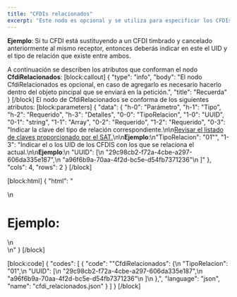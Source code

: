 ```yaml
---
title: "CFDIs relacionados"
excerpt: "Este nodo es opcional y se utiliza para especificar los CFDIs con los que se encuentra relacionado el CFDI que se está timbrando."
---
```

**Ejemplo**:
Si tu CFDI está sustituyendo a un CFDI timbrado y cancelado anteriormente al mismo receptor, entonces deberás indicar en este el UID y el tipo de relación que existe entre ambos.

A continuación se describen los atributos que conforman el nodo **CfdiRelacionados**:
[block:callout]
{
  "type": "info",
  "body": "El nodo CfdiRelacionados es opcional, en caso de agregarlo es necesario hacerlo dentro del objeto pincipal que se enviará en la petición.",
  "title": "Recuerda"
}
[/block]
El nodo de CfdiRelacionados se conforma de los siguientes atributos:
[block:parameters]
{
  "data": {
    "h-0": "Parámetro",
    "h-1": "Tipo",
    "h-2": "Requerido",
    "h-3": "Detalles",
    "0-0": "TipoRelacion",
    "1-0": "UUID",
    "0-1": "string",
    "1-1": "Array",
    "0-2": "Requerido",
    "1-2": "Requerido",
    "0-3": "Indicar la clave del tipo de relación correspondiente.\n\n[Revisar el listado de claves proporcionado por el SAT.](https://developers.factura.com/docs/tipo-de-relaci%C3%B3n)\n\n**Ejemplo**:\n\"TipoRelacion\": \"01\"",
    "1-3": "Indicar el o los UID de los CFDIS con los que se relaciona el actual.\n\n**Ejemplo**:\n \"UUID\": [\n      \"29c98cb2-f72a-4cbe-a297-606da335e187\",\n      \"a96f6b9a-70aa-4f2d-bc5e-d54fb7371236\"\n    ]"
  },
  "cols": 4,
  "rows": 2
}
[/block]

[block:html]
{
  "html": "<div>\n  <h1>Ejemplo:</h1>\n</div>\n<style>\n  h1{\n  \tcolor:#173457;\n    font-size: 18px;\n    font-weight:500;\n  }\n</style>"
}
[/block]

[block:code]
{
  "codes": [
    {
      "code": "\"CfdiRelacionados\": {\n    \"TipoRelacion\": \"01\",\n    \"UUID\": [\n      \"29c98cb2-f72a-4cbe-a297-606da335e187\",\n      \"a96f6b9a-70aa-4f2d-bc5e-d54fb7371236\"\n    ]\n  },",
      "language": "json",
      "name": "cfdi_relacionados.json"
    }
  ]
}
[/block]